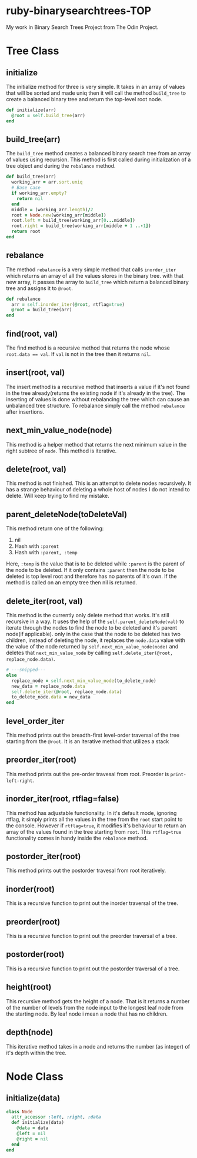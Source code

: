# ruby-binarysearchtrees-TOP
My work in Binary Search Trees Project from The Odin Project.

# Tree Class

## initialize
The initialize method for three is very simple. It takes in an array of values that will be sorted and made uniq then it will call the method `build_tree` to create a balanced binary tree and return the top-level root node.

```Ruby
def initialize(arr)
  @root = self.build_tree(arr)
end
```

## build_tree(arr)
The `build_tree` method creates a balanced binary search tree from an array of values using recursion. This method is first called during initialization of a tree object and during the `rebalance` method.

```Ruby
def build_tree(arr)
  working_arr = arr.sort.uniq
  # Base case
  if working_arr.empty?
    return nil
  end
  middle = (working_arr.length)/2
  root = Node.new(working_arr[middle])
  root.left = build_tree(working_arr[0...middle])
  root.right = build_tree(working_arr[middle + 1 ..-1])
  return root
end
```

## rebalance
The method `rebalance` is a very simple method that calls `inorder_iter` which returns an array of all the values stores in the binary tree. with that new array, it passes the array to `build_tree` which return a balanced binary tree and assigns it to `@root`.

```Ruby
def rebalance
  arr = self.inorder_iter(@root, rtflag=true)
  @root = build_tree(arr)
end
```

## find(root, val)
The find method is a recursive method that returns the node whose `root.data == val`. If `val` is not in the tree then it returns `nil`.

## insert(root, val)
The insert method is a recursive method that inserts a value if it's not found in the tree already(returns the existing node if it's already in the tree). The inserting of values is done without rebalancing the tree which can cause an unbalanced tree structure. To rebalance simply call the method `rebalance` after insertions.

## next_min_value_node(node)
This method is a helper method that returns the next minimum value in the right subtree of `node`. This method is iterative.

## delete(root, val)
This method is not finished. This is an attempt to delete nodes recursively. It has a strange behaviour of deleting a whole host of nodes I do not intend to delete. Will keep trying to find my mistake.


## parent_deleteNode(toDeleteVal)
This method return one of the following:
1. nil
2. Hash with `:parent`
3. Hash with `:parent, :temp`

Here, `:temp` is the value that is to be deleted while `:parent` is the parent of the node to be deleted. If it only contains `:parent` then the node to be deleted is top level root and therefore has no parents of it's own. If the method is called on an empty tree then nil is returned.

## delete_iter(root, val)
This method is the currently only delete method that works. It's still recursive in a way. It uses the help of the `self.parent_deleteNode(val)` to iterate through the nodes to find the node to be deleted and it's parent node(if applicable). only in the case that the node to be deleted has two children, instead of deleting the node, it replaces the `node.data` value with the value of the node returned by `self.next_min_value_node(node)` and deletes that `next_min_value_node` by calling `self.delete_iter(@root, replace_node.data)`.

```Ruby
# ---snipped---
else
  replace_node = self.next_min_value_node(to_delete_node)
  new_data = replace_node.data
  self.delete_iter(@root, replace_node.data)
  to_delete_node.data = new_data
end
```

## level_order_iter
This method prints out the breadth-first level-order traversal of the tree starting from the `@root`. It is an iterative method that utilizes a stack

## preorder_iter(root)
This method prints out the pre-order travesal from root. Preorder is `print-left-right`.

## inorder_iter(root, rtflag=false)
This method has adjustable functionality. In it's default mode, ignoring rtflag, it simply prints all the values in the tree from the `root` start point to the console. However if `rtflag=true`, it modifies it's behaviour to return an array of the values found in the tree starting from `root`. This `rtflag=true` functionality comes in handy inside the `rebalance` method.

## postorder_iter(root)
This method prints out the postorder travesal from root iteratively.

## inorder(root)
This is a recursive function to print out the inorder traversal of the tree.

## preorder(root)
This is a recursive function to print out the preorder traversal of a tree.

## postorder(root)
This is a recursive function to print out the postorder traversal of a tree.

## height(root)
This recursive method gets the height of a node. That is it returns a number of the number of levels from the node input to the longest leaf node from the starting node. By leaf node i mean a node that has no children.

## depth(node)
This iterative method takes in a node and returns the number (as integer) of it's depth within the tree.

# Node Class

## initialize(data)

```Ruby
class Node
  attr_accessor :left, :right, :data
  def initialize(data)
    @data = data
    @left = nil
    @right = nil
  end
end
```